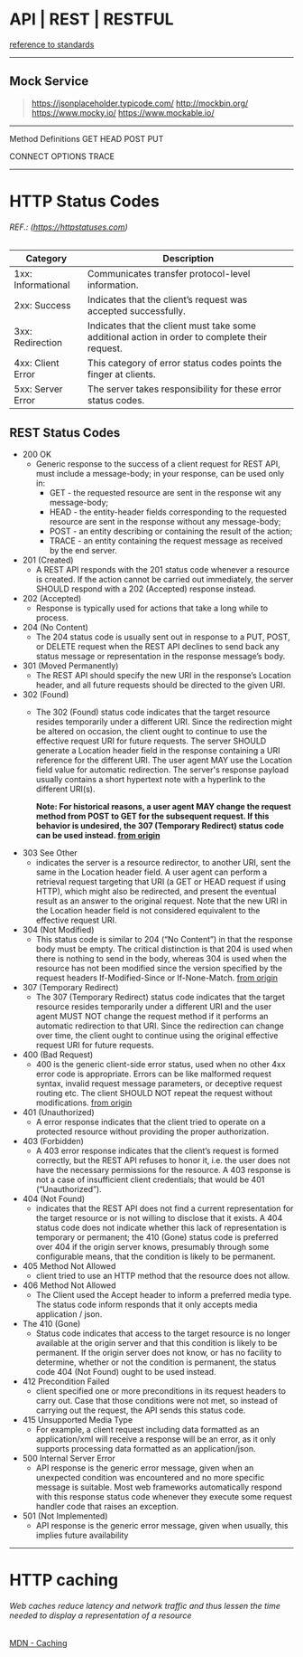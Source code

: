 # API | REST | RESTFUL

[reference to standards](http://standards.rest/)

------------


## Mock Service
> https://jsonplaceholder.typicode.com/
http://mockbin.org/
https://www.mocky.io/
https://www.mockable.io/

------------


Method Definitions
GET
HEAD
POST
PUT

CONNECT
OPTIONS
TRACE


------------



# HTTP Status Codes 
###### REF.: (https://httpstatuses.com)



| Category | Description|
| --------------------- | --------------|
| 1xx: Informational| Communicates transfer protocol-level information. |
| 2xx: Success| Indicates that the client’s request was accepted successfully. |
| 3xx: Redirection | Indicates that the client must take some additional action in order to complete their request. |
| 4xx: Client Error| This category of error status codes points the finger at clients. |
| 5xx: Server Error| The server takes responsibility for these error status codes. |


## REST Status Codes

- 200 OK
  - Generic response to the success of a client request for REST API, must include a message-body; in your response, can be used only in:
    - GET - the requested resource are sent in the response wit any message-body;
    - HEAD - the entity-header fields corresponding to the requested resource are sent in the response without any message-body;
    - POST - an entity describing or containing the result of the action;
    - TRACE - an entity containing the request message as received by the end server.
- 201 (Created)
  - A REST API responds with the 201 status code whenever a resource is created. If the action cannot be carried out immediately, the server SHOULD respond with a 202 (Accepted) response instead.
- 202 (Accepted)
   - Response is typically used for actions that take a long while to process.
- 204 (No Content)
   - The 204 status code is usually sent out in response to a PUT, POST, or DELETE request when the REST API declines to send back any status message or representation in the response message’s body.
- 301 (Moved Permanently)
  - The REST API should specify the new URI in the response’s Location header, and all future requests should be directed to the given URI.
- 302 (Found)
   - The 302 (Found) status code indicates that the target resource resides temporarily under a different URI.  Since the redirection might be altered on occasion, the client ought to continue to use the effective request URI for future requests.
   The server SHOULD generate a Location header field in the response
   containing a URI reference for the different URI. The user agent MAY use the Location field value for automatic redirection.  The server's response payload usually contains a short hypertext note with a hyperlink to the different URI(s).

      **Note: For historical reasons, a user agent MAY change the request method from POST to GET for the subsequent request.  If this behavior is undesired, the 307 (Temporary Redirect) status code can be used instead. [from origin](https://tools.ietf.org/html/rfc7231#page-56)**
- 303 See Other
  - indicates the server is a resource redirector, to another URI, sent the same in the Location header field. A user agent can perform a retrieval request targeting that URI (a GET or HEAD request if using HTTP), which might also be redirected, and present the eventual  result as an answer to the original request.  Note that the new URI in the Location header field is not considered equivalent to the effective request URI.
- 304 (Not Modified)
  - This status code is similar to 204 (“No Content”) in that the response body must be empty. The critical distinction is that 204 is used when there is nothing to send in the body, whereas 304 is used when the resource has not been modified since the version specified by the request headers If-Modified-Since or If-None-Match. [from origin](https://restfulapi.net/http-status-codes/)
- 307 (Temporary Redirect)
  -  The 307 (Temporary Redirect) status code indicates that the target
   resource resides temporarily under a different URI and the user agent
   MUST NOT change the request method if it performs an automatic
   redirection to that URI.  Since the redirection can change over time,
   the client ought to continue using the original effective request URI
   for future requests.
- 400 (Bad Request)
  - 400 is the generic client-side error status, used when no other 4xx error code is appropriate. Errors can be like malformed request syntax, invalid request message parameters, or deceptive request routing etc. 
  The client SHOULD NOT repeat the request without modifications. [from origin](https://restfulapi.net/http-status-codes/)
- 401 (Unauthorized)
   - A error response indicates that the client tried to operate on a protected resource without providing the proper authorization.
- 403 (Forbidden)
  - A 403 error response indicates that the client’s request is formed correctly, but the REST API refuses to honor it, i.e. the user does not have the necessary permissions for the resource. A 403 response is not a case of insufficient client credentials; that would be 401 (“Unauthorized”).
- 404 (Not Found)
  - indicates that the REST API does not find a current representation for the target resource or is not willing to disclose that it exists.
 A 404 status code does not indicate whether this lack of representation is temporary or permanent; the 410 (Gone) status code is preferred over 404 if the origin server knows, presumably through some configurable means, that the condition is likely to be permanent.
- 405 Method Not Allowed
  - client tried to use an HTTP method that the resource does not allow.
- 406 Method Not Allowed
  - The Client used the Accept header to inform a preferred media type. The status code inform responds that it only accepts media application / json.
- The 410 (Gone) 
  - Status code indicates that access to the target resource is no longer available at the origin server and that this condition is likely to be permanent.  If the origin server does not know, or has no facility to determine, whether or not the condition is permanent, the status code 404 (Not Found) ought to be used instead.
- 412 Precondition Failed
  - client specified one or more preconditions in its request headers to carry out. Case that those conditions were not met, so instead of carrying out the request, the API sends this status code.
- 415 Unsupported Media Type
  - For example, a client request including data formatted as an application/xml will receive a response will be an error, as it only supports processing data formatted as an application/json.
- 500  Internal Server Error 
  - API response is the generic error message, given when an unexpected condition was encountered and no more specific message is suitable.  Most web frameworks automatically respond with this response status code whenever they execute some request handler code that raises an exception.
- 501 (Not Implemented)
  - API response is the generic error message, given when usually, this implies future availability

------------

# HTTP caching
###### Web caches reduce latency and network traffic and thus lessen the time needed to display a representation of a resource

[MDN - Caching](https://developer.mozilla.org/en-US/docs/Web/HTTP/Caching "MDN - Caching")

